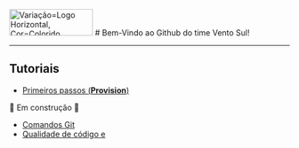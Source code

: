 <img width="150" height="48" alt="Variação=Logo Horizontal, Cor=Colorido" src="https://github.com/user-attachments/assets/758e3c86-cf20-41a6-b848-5312d80975e5" />
# Bem-Vindo ao Github do time Vento Sul!

---

## Tutoriais
- [Primeiros passos (**Provision**)](.github/PROVISION.MD)

🚧 Em construção 🚧
- [Comandos Git](.github/COMMANDS.MD)
- [Qualidade de código e ](.github/QC.MD)
